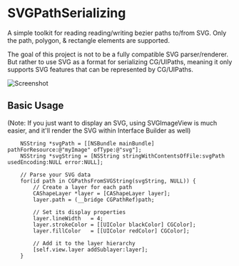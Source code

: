 # SVGPathSerializing
A simple toolkit for reading reading/writing bezier paths to/from SVG. Only the path, polygon, & rectangle elements are supported.

The goal of this project is not to be a fully compatible SVG parser/renderer. But rather to use SVG as a format for serializing CG/UIPaths, meaning it only supports SVG features that can be represented by CG/UIPaths.

![Screenshot](http://d.asgeirsson.is/1ktx0.png)

## Basic Usage

(Note: If you just want to display an SVG, using SVGImageView is much easier, and it'll render the SVG within Interface Builder as well)

```obj-c
    NSString *svgPath = [[NSBundle mainBundle] pathForResource:@"myImage" ofType:@"svg"];
    NSString *svgString = [NSString stringWithContentsOfFile:svgPath usedEncoding:NULL error:NULL];
    
    // Parse your SVG data
    for(id path in CGPathsFromSVGString(svgString, NULL)) {
        // Create a layer for each path
        CAShapeLayer *layer = [CAShapeLayer layer];
        layer.path = (__bridge CGPathRef)path;
        
        // Set its display properties
        layer.lineWidth   = 4;
        layer.strokeColor = [[UIColor blackColor] CGColor];
        layer.fillColor   = [[UIColor redColor] CGColor];
    
        // Add it to the layer hierarchy
        [self.view.layer addSublayer:layer];
    }
```


